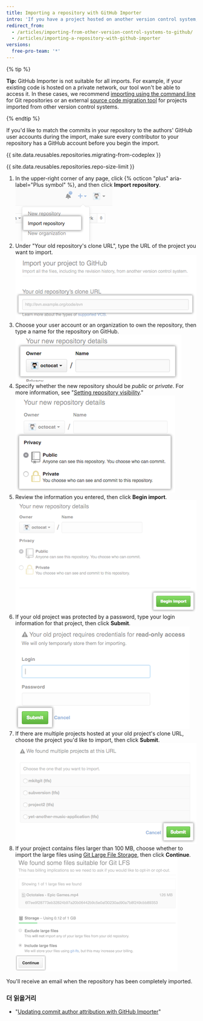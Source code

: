 ```yaml
---
title: Importing a repository with GitHub Importer
intro: 'If you have a project hosted on another version control system, you can automatically import it to GitHub using the GitHub Importer tool.'
redirect_from:
  - /articles/importing-from-other-version-control-systems-to-github/
  - /articles/importing-a-repository-with-github-importer
versions:
  free-pro-team: '*'
---
```


{% tip %}

**Tip:** GitHub Importer is not suitable for all imports. For example, if your existing code is hosted on a private network, our tool won't be able to access it. In these cases, we recommend [importing using the command line](/articles/importing-a-git-repository-using-the-command-line) for Git repositories or an external [source code migration tool](/articles/source-code-migration-tools) for projects imported from other version control systems.

{% endtip %}

If you'd like to match the commits in your repository to the authors' GitHub user accounts during the import, make sure every contributor to your repository has a GitHub account before you begin the import.

{{ site.data.reusables.repositories.migrating-from-codeplex }}

{{ site.data.reusables.repositories.repo-size-limit }}

1. In the upper-right corner of any page, click {% octicon "plus" aria-label="Plus symbol" %}, and then click **Import repository**. ![Import repository option in new repository menu](/assets/images/help/importer/import-repository.png)
2. Under "Your old repository's clone URL", type the URL of the project you want to import. ![Text field for URL of imported repository](/assets/images/help/importer/import-url.png)
3. Choose your user account or an organization to own the repository, then type a name for the repository on GitHub. ![Repository owner menu and repository name field](/assets/images/help/importer/import-repo-owner-name.png)
4. Specify whether the new repository should be *public* or *private*. For more information, see "[Setting repository visibility](/articles/setting-repository-visibility)." ![Public or private repository radio buttons](/assets/images/help/importer/import-public-or-private.png)
5. Review the information you entered, then click **Begin import**. ![Begin import button](/assets/images/help/importer/begin-import-button.png)
6. If your old project was protected by a password, type your login information for that project, then click **Submit**. ![Password form and Submit button for password-protected project](/assets/images/help/importer/submit-old-credentials-importer.png)
7. If there are multiple projects hosted at your old project's clone URL, choose the project you'd like to import, then click **Submit**. ![List of projects to import and Submit button](/assets/images/help/importer/choose-project-importer.png)
8. If your project contains files larger than 100 MB, choose whether to import the large files using [Git Large File Storage](/articles/versioning-large-files), then click **Continue**. ![Git Large File Storage menu and Continue button](/assets/images/help/importer/select-gitlfs-importer.png)

You'll receive an email when the repository has been completely imported.

### 더 읽을거리

- "[Updating commit author attribution with GitHub Importer](/articles/updating-commit-author-attribution-with-github-importer)"

